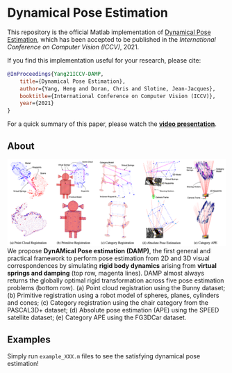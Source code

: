 # Dynamical Pose Estimation

This repository is the official Matlab implementation of [Dynamical Pose Estimation](https://arxiv.org/abs/2103.06182), which has been accepted to be published in the _International Conference on Computer Vision (ICCV)_, 2021.

If you find this implementation useful for your research, please cite:
```bibtex
@InProceedings{Yang21ICCV-DAMP,
    title={Dynamical Pose Estimation},
    author={Yang, Heng and Doran, Chris and Slotine, Jean-Jacques},
    booktitle={International Conference on Computer Vision (ICCV)},
    year={2021}
}
```

For a quick summary of this paper, please watch the [**video presentation**](https://youtu.be/CDYXR1h98Q4).


## About
![Summary of Contributions](assets/summary.png)
 We propose **DynAMical Pose estimation (DAMP)**, the first general and practical framework to perform pose estimation from 2D and 3D visual correspondences by simulating **rigid body dynamics** arising from **virtual springs and damping** (top row, magenta lines). DAMP almost always returns the globally optimal rigid transformation across five pose estimation problems (bottom row). (a) Point cloud registration using the Bunny dataset; (b) Primitive registration using a robot model of spheres, planes, cylinders and cones; (c) Category registration using the chair category from the PASCAL3D+ dataset; (d) Absolute pose estimation (APE) using the SPEED satellite dataset; (e) Category APE using the FG3DCar dataset.

## Examples
Simply run `example_XXX.m` files to see the satisfying dynamical pose estimation!
